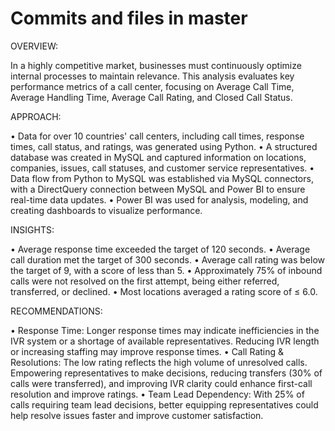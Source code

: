 # Commits and files in master

OVERVIEW:

In a highly competitive market, businesses must continuously optimize internal processes to maintain relevance. This analysis evaluates key performance metrics of a call center, focusing on Average Call Time, Average Handling Time, Average Call Rating, and Closed Call Status.

APPROACH:

•	Data for over 10 countries' call centers, including call times, response times, call status, and ratings, was generated using Python.
•	A structured database was created in MySQL and captured information on locations, companies, issues, call statuses, and customer service representatives.
•	Data flow from Python to MySQL was established via MySQL connectors, with a DirectQuery connection between MySQL and Power BI to ensure real-time data updates.
•	Power BI was used for analysis, modeling, and creating dashboards to visualize performance.

INSIGHTS:

•	Average response time exceeded the target of 120 seconds.
•	Average call duration met the target of 300 seconds.
•	Average call rating was below the target of 9, with a score of less than 5.
•	Approximately 75% of inbound calls were not resolved on the first attempt, being either referred, transferred, or declined.
•	Most locations averaged a rating score of ≤ 6.0.

RECOMMENDATIONS:

•	Response Time: Longer response times may indicate inefficiencies in the IVR system or a shortage of available representatives. Reducing IVR length or increasing staffing may improve response times.
•	Call Rating & Resolutions: The low rating reflects the high volume of unresolved calls. Empowering representatives to make decisions, reducing transfers (30% of calls were transferred), and improving IVR clarity could enhance first-call resolution and improve ratings.
•	Team Lead Dependency: With 25% of calls requiring team lead decisions, better equipping representatives could help resolve issues faster and improve customer satisfaction.

